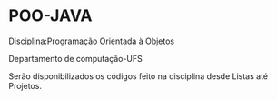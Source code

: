 # POO-JAVA
Disciplina:Programação Orientada à Objetos

Departamento de computação-UFS

Serão disponibilizados os códigos feito na disciplina desde Listas até Projetos.
